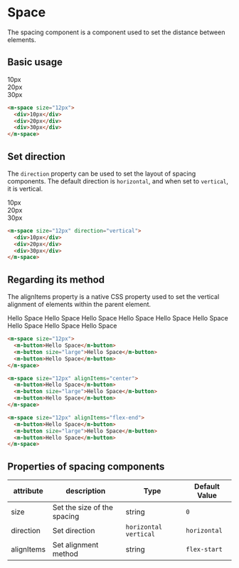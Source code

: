 # Space

The spacing component is a component used to set the distance between elements.

## Basic usage

<m-space size="12px">
  <div>10px</div>
  <div>20px</div>
  <div>30px</div>
</m-space>

```html
<m-space size="12px">
  <div>10px</div>
  <div>20px</div>
  <div>30px</div>
</m-space>
```

## Set direction

The `direction` property can be used to set the layout of spacing components. The default direction is `horizontal`, and when set to `vertical`, it is vertical.
<m-space size="12px" direction="vertical">

  <div>10px</div>
  <div>20px</div>
  <div>30px</div>
</m-space>

```html
<m-space size="12px" direction="vertical">
  <div>10px</div>
  <div>20px</div>
  <div>30px</div>
</m-space>
```

## Regarding its method

The alignItems property is a native CSS property used to set the vertical alignment of elements within the parent element.

<m-space size="12px">

<m-space size="12px">
  <m-button>Hello Space</m-button>
  <m-button size="large">Hello Space</m-button>
  <m-button>Hello Space</m-button>
</m-space>

<m-space size="12px" alignItems="center">
  <m-button>Hello Space</m-button>
  <m-button size="large">Hello Space</m-button>
  <m-button>Hello Space</m-button>
</m-space>

<m-space size="12px" alignItems="flex-end">
  <m-button>Hello Space</m-button>
  <m-button size="large">Hello Space</m-button>
  <m-button>Hello Space</m-button>
</m-space>
</m-space>

```html
<m-space size="12px">
  <m-button>Hello Space</m-button>
  <m-button size="large">Hello Space</m-button>
  <m-button>Hello Space</m-button>
</m-space>

<m-space size="12px" alignItems="center">
  <m-button>Hello Space</m-button>
  <m-button size="large">Hello Space</m-button>
  <m-button>Hello Space</m-button>
</m-space>

<m-space size="12px" alignItems="flex-end">
  <m-button>Hello Space</m-button>
  <m-button size="large">Hello Space</m-button>
  <m-button>Hello Space</m-button>
</m-space>
```

## Properties of spacing components

| attribute  | description                 | Type                    | Default Value |
| ---------- | --------------------------- | ----------------------- | ------------- |
| size       | Set the size of the spacing | string                  | `0`           |
| direction  | Set direction               | `horizontal` `vertical` | `horizontal`  |
| alignItems | Set alignment method        | string                  | `flex-start`  |
